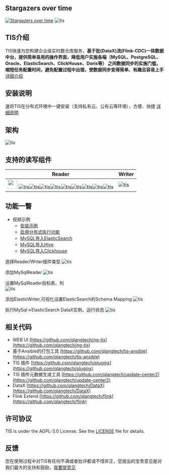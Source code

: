 ## Stargazers over time

[![Stargazers over time](https://starchart.cc/qlangtech/tis-solr.svg)](https://starchart.cc/qlangtech/tis-solr)
![tis](docs/tis-logo.png)
## TIS介绍

TIS快速为您构建企业级实时数仓库服务，**基于批(DataX)流(Flink-CDC)一体数据中台，提供简单易用的操作界面，降低用户实施各端（MySQL、PostgreSQL、Oracle、ElasticSearch、ClickHouse、Doris等）
之间数据同步的实施门槛，缩短任务配置时间，避免配置过程中出错，使数据同步变得简单、有趣且容易上手** [详细介绍](http://tis.pub/docs/enhance-extra/) 
<!--
TIS平台是一套为企业级用户提供大数据多维、实时、查询的搜索中台产品。用户可以在TIS上自助快速构建搜索服务，它大大降低了搜索技术的门槛 [详细说明](http://tis.pub/docs/) 
> 视频： [>>TIS介绍](https://www.bilibili.com/video/BV11y4y1B7Mk) [>>操作实例](https://www.bilibili.com/video/BV1Uv41167SH/)
 -->
 
## 安装说明

  速将TIS在分布式环境中一键安装（支持私有云、公有云等环境），方便、快捷 [详细说明](http://tis.pub/docs/install/uber)

## 架构

 ![tis](docs/tis-synoptic.png)

## 支持的读写组件
|Reader|Writer|
|--|--|
|<img src="docs/logo/cassandra.svg" width="30" />  ![tis](docs/logo/ftp.svg)![tis](docs/logo/hdfs.svg)![tis](docs/logo/mongodb.svg)![tis](docs/logo/mysql.svg)![tis](docs/logo/oracle.svg)![tis](docs/logo/oss.svg)![tis](docs/logo/postgresql.svg)![tis](docs/logo/sqlserver.svg)![tis](docs/logo/tidb.svg)|![tis](docs/logo/mysql.svg)|

## 功能一瞥 

- 视频示例
    * [安装示例](https://www.bilibili.com/video/BV18q4y1p73B/)
    * [启用分布式执行功能](https://www.bilibili.com/video/BV1Cq4y1D7z4?share_source=copy_web)
    * [MySQL导入ElasticSearch](https://www.bilibili.com/video/BV1G64y1B7wm?share_source=copy_web)
    * [MySQL导入Hive](https://www.bilibili.com/video/BV1Vb4y1z7DN?share_source=copy_web)
    * [MySQL导入Clickhouse](https://www.bilibili.com/video/BV1x64y1B7V8/)



选择Reader/Writer插件类型
  ![tis](docs/datax-add-step2.png)

添加MySqlReader
  ![tis](docs/add-mysql-reader.png)

设置MySqlReader目标表、列  
   ![tis](docs/select-tab-cols.png)
   
添加ElasticWriter,可视化设置ElasticSearch的Schema Mapping
   ![tis](docs/add-elastic-writer.png) 

执行MySql->ElasticSearch DataX实例，运行状态 
   ![tis](docs/datax-exec-status.png) 
 
## 相关代码 

- WEB UI [https://github.com/qlangtech/ng-tis](https://github.com/qlangtech/ng-tis)
- 基于Ansible的打包工具 [https://github.com/qlangtech/tis-ansible](https://github.com/qlangtech/tis-ansible)
- TIS 插件 [https://github.com/qlangtech/plugins](https://github.com/qlangtech/plugins)
- TIS 插件元数据生成工具 [https://github.com/qlangtech/update-center2](https://github.com/qlangtech/update-center2)
- DataX [https://github.com/qlangtech/DataX](https://github.com/qlangtech/DataX)
- Flink Extend [https://github.com/qlangtech/flink](https://github.com/qlangtech/flink)
 
## 许可协议

 TIS is under the AGPL-3.0 License. See the [LICENSE](https://github.com/qlangtech/tis-solr/blob/master/LICENSE) file for details.
 
## 反馈
 
  您在使用过程中对TIS有任何不满或者批评都请不惜斧正，您提出的宝贵意见是对我们最大的支持和鼓励，[我要提意见](https://github.com/qlangtech/tis-solr/issues/new)

